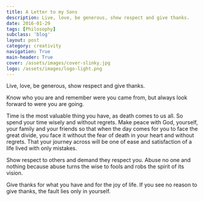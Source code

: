 ```yaml
---
title: A Letter to my Sons
description: Live, love, be generous, show respect and give thanks.
date: 2016-01-29
tags: [Philosophy]
subclass: 'blog'
layout: post
category: creativity
navigation: True
main-header: True
cover: /assets/images/cover-slinky.jpg
logo: /assets/images/logo-light.png
---
```

Live, love, be generous, show respect and give thanks.

Know who you are and remember were you came from, but always look forward to were you are going.

Time is the most valuable thing you have, as death comes to us all. So spend your time wisely and without regrets. Make peace with God, yourself, your family and your friends so that when the day comes for you to face the great divide, you face it without the fear of death in your heart and without regrets. That your journey across will be one of ease and satisfaction of a life lived with only mistakes.

Show respect to others and demand they respect you. Abuse no one and nothing because abuse turns the wise to fools and robs the spirit of its vision.

Give thanks for what you have and for the joy of life. If you see no reason to give thanks, the fault lies only in yourself.
